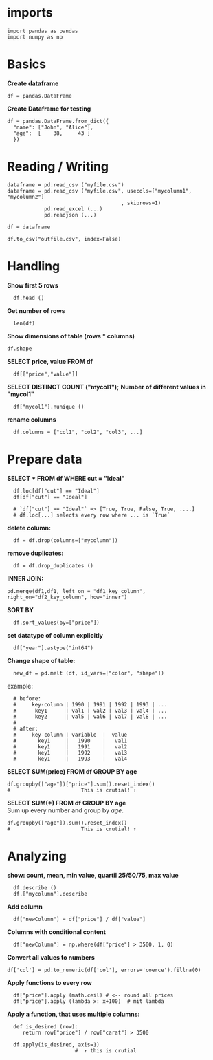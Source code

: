 
# imports
```
import pandas as pandas
import numpy as np
```

# Basics

**Create dataframe**
```
df = pandas.DataFrame
```

**Create Dataframe for testing**
```
df = pandas.DataFrame.from_dict({
  "name": ["John", "Alice"],
  "age":  [    38,     43 ]
  })
```

# Reading / Writing

```
dataframe = pd.read_csv ("myfile.csv")
dataframe = pd.read_csv ("myfile.csv", usecols=["mycolumn1", "mycolumn2"]
                                     , skiprows=1)
            pd.read_excel (...)
            pd.readjson (...)

df = dataframe

df.to_csv("outfile.csv", index=False)
```

# Handling

**Show first 5 rows**
```
  df.head ()
```

**Get number of rows**
```
  len(df)
```

**Show dimensions of table (rows * columns)**
```
df.shape
```

**SELECT price, value FROM df**
```
  df[["price","value"]]
```

**SELECT DISTINCT COUNT ("mycol1");**
**Number of different values in "mycol1"**
```
  df["mycol1"].nunique ()
```

**rename columns**
```
  df.columns = ["col1", "col2", "col3", ...]
```


# Prepare data

**SELECT * FROM df WHERE cut = "Ideal"**
```
  df.loc[df["cut"] == "Ideal"]
  df[df["cut"] == "Ideal"]

  # `df["cut"] == "Ideal"` => [True, True, False, True, ....]
  # df.loc[...] selects every row where ... is `True`
```

**delete column:**
```
  df = df.drop(columns=["mycolumn"])
```

**remove duplicates:**
```
  df = df.drop_duplicates ()
```
**INNER JOIN:**
```
pd.merge(df1,df1, left_on = "df1_key_column", right_on="df2_key_column", how="inner")
```

**SORT BY**
```
  df.sort_values(by=["price"])
```
**set datatype of column explicitly**
```
  df["year"].astype("int64")
```

**Change shape of table:**
```
  new_df = pd.melt (df, id_vars=["color", "shape"])
```
  example:
```
  # before:
  #     key-column | 1990 | 1991 | 1992 | 1993 | ...
  #      key1      | val1 | val2 | val3 | val4 | ...
  #      key2      | val5 | val6 | val7 | val8 | ...
  #
  # after:
  #     key-column | variable  |  value
  #       key1     |   1990    |   val1
  #       key1     |   1991    |   val2
  #       key1     |   1992    |   val3
  #       key1     |   1993    |   val4
```

**SELECT SUM(price) FROM df GROUP BY age**
```
df.groupby(["age"])["price"].sum().reset_index()
#                       This is crutial! ↑
```

**SELECT SUM(*) FROM df GROUP BY age**<br/>
Sum up every number and group by *age*.
```
df.groupby(["age"]).sum().reset_index()
#                       This is crutial! ↑
```


# Analyzing


**show: count, mean, min value, quartil 25/50/75, max value**
```
  df.describe ()
  df.["mycolumn"].describe
```


**Add column**
```
  df["newColumn"] = df["price"] / df["value"]
```

**Columns with conditional content**
```
  df["newColumn"] = np.where(df["price"] > 3500, 1, 0)
```
**Convert all values to numbers**
```
df['col'] = pd.to_numeric(df['col'], errors='coerce').fillna(0)
```

**Apply functions to every row**
```
  df["price"].apply (math.ceil) # <-- round all prices
  df["price"].apply (lambda x: x+100)  # mit lambda
```


**Apply a function, that uses multiple columns:**
```
  def is_desired (row):
     return row["price"] / row["carat"] > 3500

  df.apply(is_desired, axis=1)
                      #  ↑ this is crutial
```


